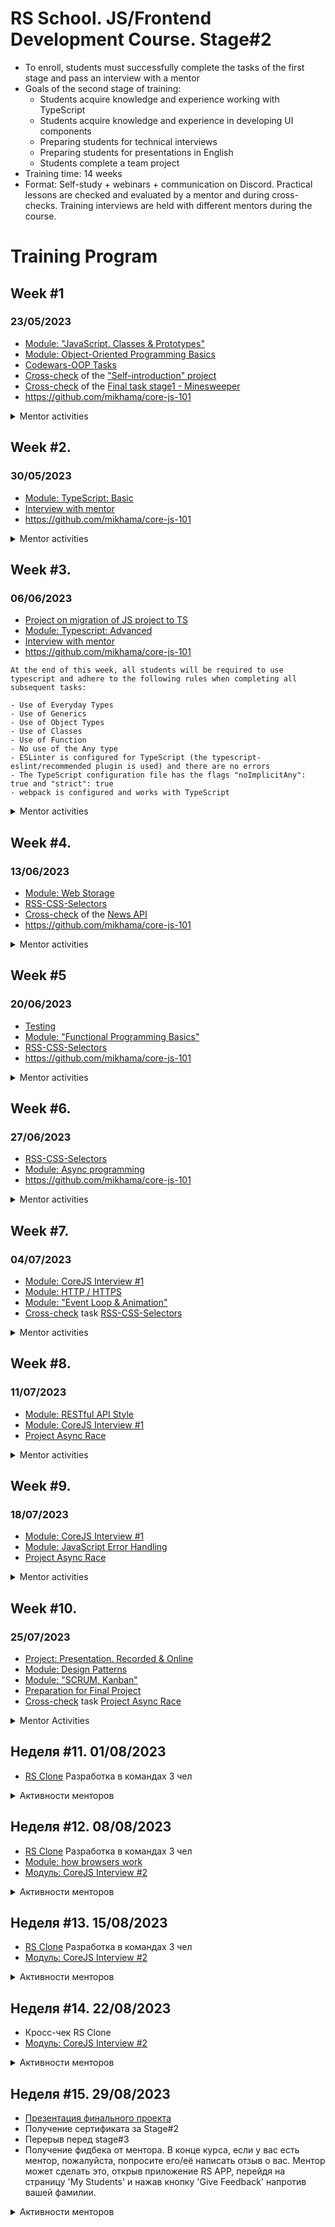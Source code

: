 # RS School. JS/Frontend Development Course. Stage#2

- To enroll, students must successfully complete the tasks of the first stage and pass an interview with a mentor
- Goals of the second stage of training:
  - Students acquire knowledge and experience working with TypeScript
  - Students acquire knowledge and experience in developing UI components
  - Preparing students for technical interviews
  - Preparing students for presentations in English
  - Students complete a team project
- Training time: 14 weeks
- Format: Self-study + webinars + communication on Discord. Practical lessons are checked and evaluated by a mentor and during cross-checks. Training interviews are held with different mentors during the course.

# Training Program

## Week #1
### 23/05/2023
- [Module: "JavaScript. Classes & Prototypes"](modules/classes-prototypes/)
- [Module: Object-Oriented Programming Basics](modules/oop-basics/)
- [Codewars-OOP Tasks](../tasks/codewars/Codewars-2022Q3-OOP.md) 
- [Cross-check](https://docs.app.rs.school/#/platform/cross-check-flow) of the ["Self-introduction" project](../stage1/modules/self-introduction/)
- [Cross-check](https://docs.app.rs.school/#/platform/cross-check-flow) of the [Final task stage1 - Minesweeper](../tasks/minesweeper/README.md)
- https://github.com/mikhama/core-js-101

<details>
  <summary markdown="span">Mentor activities</summary>

- [Confirming course registration](-(https://docs.rs.school/#/mentoring-kick-off)
</details>

## Week #2.
### 30/05/2023
- [Module: TypeScript: Basic](modules/typescript-basic/)
- [Interview with mentor](modules/technical-screening/)
- https://github.com/mikhama/core-js-101

<details>
  <summary markdown="span">Mentor activities</summary>

- [Confirming course registration](https://docs.rs.school/#/mentoring-Kick-off)
- [Student allocation through random distribution](https://docs.rs.school/#/mentoring-Kick-off?id=_2-%d0%9f%d0%be%d0%bb%d1%83%d1%87%d0%b5%d0%bd%d0%b8%d0%b5-%d1%81%d1%82%d1%83%d0%b4%d0%b5%d0%bd%d1%82%d0%be%d0%b2)
- [Conducting Technical Screening](https://docs.rs.school/#/mentoring-first-interview)  
</details>

## Week #3.
### 06/06/2023
- [Project on migration of JS project to TS](https://github.com/rolling-scopes-school/tasks/blob/master/tasks/migration-newip-to-ts.md)
- [Module: Typescript: Advanced](modules/typescript-advanced/)
- [Interview with mentor](modules/technical-screening/)
- https://github.com/mikhama/core-js-101

```
At the end of this week, all students will be required to use typescript and adhere to the following rules when completing all subsequent tasks:

- Use of Everyday Types
- Use of Generics
- Use of Object Types
- Use of Classes
- Use of Function
- No use of the Any type
- ESLinter is configured for TypeScript (the typescript-eslint/recommended plugin is used) and there are no errors
- The TypeScript configuration file has the flags "noImplicitAny": true and "strict": true
- webpack is configured and works with TypeScript
```
<details>
  <summary markdown="span">Mentor activities</summary>
  
  - [Weekly meeting with students](https://docs.rs.school/#/mentoring?id=weekly-meeting-with-students)
  - [Conducting Technical Screening](https://docs.rs.school/#/mentoring-first-interview)
  - [Checking](https://docs.rs.school/#/pull-request-review-process) task [News API](https://github.com/rolling-scopes-school/tasks/blob/master/tasks/migration-newip-to-ts.md)
</details>


## Week #4.
### 13/06/2023
- [Module: Web Storage](modules/web-storage/)
- [RSS-CSS-Selectors](https://github.com/rolling-scopes-school/tasks/blob/master/tasks/rs-css.md)
- [Cross-check](https://docs.app.rs.school/#/platform/cross-check-flow) of the [News API](https://github.com/rolling-scopes-school/tasks/blob/master/tasks/migration-newip-to-ts.md)
- https://github.com/mikhama/core-js-101

<details>
  <summary markdown="span">Mentor activities</summary>

  - [Weekly meeting with students](https://docs.rs.school/#/mentoring?id=e%d0%b6%d0%b5%d0%bd%d0%b5%d0%b4%d0%b5%d0%bb%d1%8c%d0%bd%d1%8b%d0%b9-%d0%bc%d0%b8%d1%82%d0%b8%d0%bd%d0%b3-%d1%81%d0%be-%d1%81%d1%82%d1%83%d0%b4%d0%b5%d0%bd%d1%82%d0%b0%d0%bc%d0%b8)
  - Presentation topic assignments
    - [Task description](https://github.com/rolling-scopes-school/tasks/blob/master/tasks/presentation-recorded.md)
    - [Topic list](https://github.com/rolling-scopes-school/tasks/blob/master/tasks/presentation-topics.md). You can suggest your own topic. 
    - "Recorded" format presentation is required for all students. The recorded [video](https://github.com/rolling-scopes-school/tasks/blob/master/tasks/presentation-recorded.md) will be reviewed by mentors after January 24th.
    - "Online" format presentation is optional and is up to the student's discretion.
  - [Checking](https://docs.rs.school/#/pull-request-review-process) task [News API](https://github.com/rolling-scopes-school/tasks/blob/master/tasks/migration-newip-to-ts.md)
  - [Checking Draft version](https://docs.rs.school/#/pull-request-review-process) of the task [RSS-CSS-Selectors](https://github.com/rolling-scopes-school/tasks/blob/master/tasks/rs-css.md))
  - If you have less than two students or you want to mentor more. Open RS APP > "Interviews" > "Available students". Press "Want To Interview" and contact the student yourself (notifications are not always received).
</details>

## Week #5
### 20/06/2023
- [Testing](modules/testing/)
- [Module: "Functional Programming Basics"](modules/fp-basics/)
- [RSS-CSS-Selectors](https://github.com/rolling-scopes-school/tasks/blob/master/tasks/rs-css.md)
- https://github.com/mikhama/core-js-101

<details>
  <summary markdown="span">Mentor activities</summary>

  - [Weekly meeting with students](https://docs.rs.school/#/mentoring?id=e%d0%b6%d0%b5%d0%bd%d0%b5%d0%b4%d0%b5%d0%bb%d1%8c%d0%bd%d1%8b%d0%b9-%d0%bc%d0%b8%d1%82%d0%b8%d0%bd%d0%b3-%d1%81%d0%be-%d1%81%d1%82%d1%83%d0%b4%d0%b5%d0%bd%d1%82%d0%b0%d0%bc%d0%b8)
  - Reviewing task [News API](https://github.com/rolling-scopes-school/tasks/blob/master/tasks/migration-newip-to-ts.md)
  - [Checking the draft version](https://docs.rs.school/#/pull-request-review-process) of the task [RSS-CSS-Selectors](https://github.com/rolling-scopes-school/tasks/blob/master/tasks/rs-css.md)
  - If you have less than two students or want to mentor more, open RS APP > "Interviews" > "Available students". Press "Want To Interview" and contact the student yourself (notifications may not always be received).
</details>

## Week #6.
### 27/06/2023
- [RSS-CSS-Selectors](https://github.com/rolling-scopes-school/tasks/blob/master/tasks/rs-css.md)
- [Module: Async programming](modules/async/)
- https://github.com/mikhama/core-js-101

<details>
  <summary markdown="span">Mentor activities</summary>

  - [Weekly meeting with students](https://docs.rs.school/#/mentoring?id=weekly-meeting-with-students)
  - [Checking draft version](https://docs.rs.school/#/pull-request-review-process) of task [RSS-CSS-Selectors](https://github.com/rolling-scopes-school/tasks/blob/master/tasks/rs-css.md)
</details>

## Week #7.
### 04/07/2023
- [Module: CoreJS Interview #1](https://github.com/rolling-scopes-school/tasks/blob/master/tasks/interview-basic-coreJS.md)
- [Module: HTTP / HTTPS](modules/http/)
- [Module: "Event Loop & Animation"](modules/eventloop-animation/)
- [Cross-check](https://docs.app.rs.school/#/platform/cross-check-flow) task [RSS-CSS-Selectors](https://github.com/rolling-scopes-school/tasks/blob/master/tasks/rs-css.md)

<details>
  <summary markdown="span">Mentor activities</summary>

  - [Weekly meeting with students](https://docs.rs.school/#/mentoring?id=weekly-meeting-with-students)
  - [Checking the final version](https://docs.rs.school/#/pull-request-review-process) of the [RSS-CSS-Selectors](https://github.com/rolling-scopes-school/tasks/blob/master/tasks/rs-css.md)
  - [Interviewing students on CoreJS #1](https://github.com/rolling-scopes-school/tasks/blob/master/tasks/interview-basic-coreJS.md)
</details>

## Week #8. 
### 11/07/2023
- [Module: RESTful API Style](modules/restful-api/)
- [Module: CoreJS Interview #1](https://github.com/rolling-scopes-school/tasks/blob/master/tasks/interview-basic-coreJS.md)
- [Project Async Race](https://github.com/rolling-scopes-school/tasks/blob/master/tasks/async-race.md)

<details>
  <summary markdown="span">Mentor activities</summary>

  - [Weekly meeting with students](https://docs.rs.school/#/mentoring?id=e%d0%b6%d0%b5%d0%bd%d0%b5%d0%b4%d0%b5%d0%bb%d1%8c%d0%bd%d1%8b%d0%b9-%d0%bc%d0%b8%d1%82%d0%b8%d0%bd%d0%b3-%d1%81%d0%be-%d1%81%d1%82%d1%83%d0%b4%d0%b5%d0%bd%d1%82%d0%b0%d0%bc%d0%b8)
  - [Checking the final version](https://docs.rs.school/#/pull-request-review-process) of the [RSS-CSS-Selectors](https://github.com/rolling-scopes-school/tasks/blob/master/tasks/rs-css.md)
  - [Checking the Draft version](https://docs.rs.school/#/pull-request-review-process) of the task [Async Race](https://github.com/rolling-scopes-school/tasks/blob/master/tasks/async-race.md)
  - [Interviewing students for CoreJS #1](https://github.com/rolling-scopes-school/tasks/blob/master/tasks/interview-basic-coreJS.md)
</details>

## Week #9. 
### 18/07/2023
- [Module: CoreJS Interview #1](https://github.com/rolling-scopes-school/tasks/blob/master/tasks/interview-basic-coreJS.md)
- [Module: JavaScript Error Handling](modules/error-handling/)
- [Project Async Race](https://github.com/rolling-scopes-school/tasks/blob/master/tasks/async-race.md)

<details>
  <summary markdown="span">Mentor activities</summary>

  - [Weekly meeting with students](https://docs.rs.school/#/mentoring?id=e%d0%b6%d0%b5%d0%bd%d0%b5%d0%b4%d0%b5%d0%bb%d1%8c%d0%bd%d1%8b%d0%b9-%d0%bc%d0%b8%d1%82%d0%b8%d0%bd%d0%b3-%d1%81%d0%be-%d1%81%d1%82%d1%83%d0%b4%d0%b5%d0%bd%d1%82%d0%b0%d0%bc%d0%b8)
  - [Checking the Draft version](https://docs.rs.school/#/pull-request-review-process) задания [Async Race](https://github.com/rolling-scopes-school/tasks/blob/master/tasks/async-race.md)
  - [Interviewing students for CoreJS #1](https://github.com/rolling-scopes-school/tasks/blob/master/tasks/interview-basic-coreJS.md)
</details>


## Week #10. 
### 25/07/2023
- [Project: Presentation. Recorded & Online](modules/presentation)
- [Module: Design Patterns](modules/design-patterns/)
- [Module: "SCRUM, Kanban"](modules/scrum/)
- [Preparation for Final Project](modules/final-task/)
- [Cross-check](https://docs.app.rs.school/#/platform/cross-check-flow) task [Project Async Race](https://github.com/rolling-scopes-school/tasks/blob/master/tasks/async-race.md)


<details>
  <summary>Mentor Activities</summary>

  - [Weekly Meeting with Students](https://docs.rs.school/#/mentoring?id=weekly-meeting-with-students)
  - [Checking Final Version of Async Race task](https://docs.rs.school/#/pull-request-review-process) 
  - [Interviewing Students for CoreJS #1](https://github.com/rolling-scopes-school/tasks/blob/master/tasks/interview-basic-coreJS.md)
</details>

## Неделя #11. 01/08/2023
- [RS Clone](https://github.com/rolling-scopes-school/tasks/blob/master/tasks/rsclone/rsclone.md) Разработка в командах 3 чел

<details>
  <summary markdown="span">Активности менторов</summary>

  - [Eженедельный митинг со студентами](https://docs.rs.school/#/mentoring?id=e%d0%b6%d0%b5%d0%bd%d0%b5%d0%b4%d0%b5%d0%bb%d1%8c%d0%bd%d1%8b%d0%b9-%d0%bc%d0%b8%d1%82%d0%b8%d0%bd%d0%b3-%d1%81%d0%be-%d1%81%d1%82%d1%83%d0%b4%d0%b5%d0%bd%d1%82%d0%b0%d0%bc%d0%b8)
  - Задание ["Презентация"](https://github.com/rolling-scopes-school/tasks/blob/master/tasks/presentation.md).
    - Студенты могут получить 2 оценки.
    - Презентация в формате "recorded" является обязательной для всех студентов. Ментору необходимо посмотреть ролик и выставить оценку.
    - Презентация в формате "live" выполняется дополнительно, строго по желанию студентов. Оценку выставяет жюри. Ментор может выступить в роли жюри и организовать прослушивание "live" презентаций. В этом случае на презентации должно быть не менее 5 студентов и как минимум еще один ментор.
  
</details>

## Неделя #12. 08/08/2023

- [RS Clone](https://github.com/rolling-scopes-school/tasks/blob/master/tasks/rsclone/rsclone.md) Разработка в командах 3 чел
- [Module: how browsers work](modules/how-browsers-work/)
- [Модуль: CoreJS Interview #2](https://github.com/rolling-scopes-school/tasks/blob/master/tasks/interview-corejs.md)

<details>
  <summary markdown="span">Активности менторов</summary>

  - [Eженедельный митинг со студентами](https://docs.rs.school/#/mentoring?id=e%d0%b6%d0%b5%d0%bd%d0%b5%d0%b4%d0%b5%d0%bb%d1%8c%d0%bd%d1%8b%d0%b9-%d0%bc%d0%b8%d1%82%d0%b8%d0%bd%d0%b3-%d1%81%d0%be-%d1%81%d1%82%d1%83%d0%b4%d0%b5%d0%bd%d1%82%d0%b0%d0%bc%d0%b8)
  - [Собеседуем студентов по CoreJS #2](https://github.com/rolling-scopes-school/tasks/blob/master/tasks/interview-corejs.md)
</details>

## Неделя #13. 15/08/2023

- [RS Clone](https://github.com/rolling-scopes-school/tasks/blob/master/tasks/rsclone/rsclone.md) Разработка в командах 3 чел
- [Модуль: CoreJS Interview #2](https://github.com/rolling-scopes-school/tasks/blob/master/tasks/interview-corejs.md)

<details>
  <summary markdown="span">Активности менторов</summary>

  - [Eженедельный митинг со студентами](https://docs.rs.school/#/mentoring?id=e%d0%b6%d0%b5%d0%bd%d0%b5%d0%b4%d0%b5%d0%bb%d1%8c%d0%bd%d1%8b%d0%b9-%d0%bc%d0%b8%d1%82%d0%b8%d0%bd%d0%b3-%d1%81%d0%be-%d1%81%d1%82%d1%83%d0%b4%d0%b5%d0%bd%d1%82%d0%b0%d0%bc%d0%b8)
  - [Собеседуем студентов по CoreJS #2](https://github.com/rolling-scopes-school/tasks/blob/master/tasks/interview-corejs.md)
</details>

## Неделя #14. 22/08/2023
- Кросс-чек RS Clone
- [Модуль: CoreJS Interview #2](https://github.com/rolling-scopes-school/tasks/blob/master/tasks/interview-corejs.md)

<details>
  <summary markdown="span">Активности менторов</summary>

  - [Eженедельный митинг со студентами](https://docs.rs.school/#/mentoring?id=e%d0%b6%d0%b5%d0%bd%d0%b5%d0%b4%d0%b5%d0%bb%d1%8c%d0%bd%d1%8b%d0%b9-%d0%bc%d0%b8%d1%82%d0%b8%d0%bd%d0%b3-%d1%81%d0%be-%d1%81%d1%82%d1%83%d0%b4%d0%b5%d0%bd%d1%82%d0%b0%d0%bc%d0%b8)
  - [Собеседуем студентов по CoreJS #2](https://github.com/rolling-scopes-school/tasks/blob/master/tasks/interview-corejs.md)
</details>

## Неделя #15. 29/08/2023
- [Презентация финального проекта](https://github.com/rolling-scopes-school/tasks/blob/master/tasks/presentation/final-project-presentation.md)
- Получение сертификата за Stage#2
- Перерыв перед stage#3
- Получение фидбека от ментора. В конце курса, если у вас есть ментор, пожалуйста, попросите его/её написать отзыв о вас. Ментор может сделать это, открыв приложение RS APP, перейдя на страницу 'My Students' и нажав кнопку 'Give Feedback' напротив вашей фамилии. 

<details>
  <summary markdown="span">Активности менторов</summary>

  - [Eженедельный митинг со студентами](https://docs.rs.school/#/mentoring?id=e%d0%b6%d0%b5%d0%bd%d0%b5%d0%b4%d0%b5%d0%bb%d1%8c%d0%bd%d1%8b%d0%b9-%d0%bc%d0%b8%d1%82%d0%b8%d0%bd%d0%b3-%d1%81%d0%be-%d1%81%d1%82%d1%83%d0%b4%d0%b5%d0%bd%d1%82%d0%b0%d0%bc%d0%b8)
  - Менторам необходимо заполнить форму на получение футболки. 
  - Фидбек о студентах. Фидбек о ваших студента можно оставить в RS APP -> My Students. Ваш фидбек будет доступен студенту в CV RS APP.
По своей суте фидбек аналогичен рекомендательному письму. 
</details>
